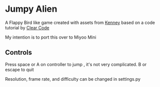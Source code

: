 # Jumpy Alien

A Flappy Bird like game created with assets from [Kenney](www.kenney.nl) based on a code tutorial by [Clear Code](https://www.youtube.com/watch?v=VUFvY349ess)

My intention is to port this over to Miyoo Mini 

## Controls

Press space or A on controller to jump , it's not very complicated.
B or escape to quit

Resolution, frame rate, and difficulty can be changed in settings.py


